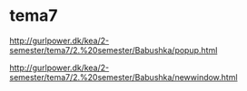 # tema7
http://gurlpower.dk/kea/2-semester/tema7/2.%20semester/Babushka/popup.html

http://gurlpower.dk/kea/2-semester/tema7/2.%20semester/Babushka/newwindow.html
